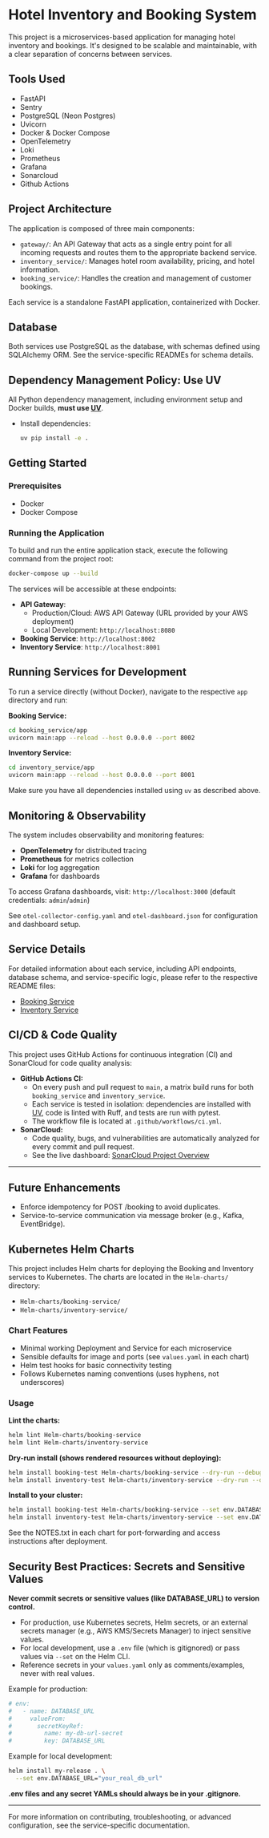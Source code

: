 # Hotel Inventory and Booking System

This project is a microservices-based application for managing hotel inventory and bookings. It's designed to be scalable and maintainable, with a clear separation of concerns between services.

## Tools Used
- FastAPI
- Sentry
- PostgreSQL (Neon Postgres)
- Uvicorn
- Docker & Docker Compose
- OpenTelemetry
- Loki
- Prometheus
- Grafana
- Sonarcloud
- Github Actions

## Project Architecture

The application is composed of three main components:

-   `gateway/`: An API Gateway that acts as a single entry point for all incoming requests and routes them to the appropriate backend service.
-   `inventory_service/`: Manages hotel room availability, pricing, and hotel information.
-   `booking_service/`: Handles the creation and management of customer bookings.

Each service is a standalone FastAPI application, containerized with Docker.

## Database

Both services use PostgreSQL as the database, with schemas defined using SQLAlchemy ORM. See the service-specific READMEs for schema details.

## Dependency Management Policy: Use UV

All Python dependency management, including environment setup and Docker builds, **must use [UV](https://docs.astral.sh/uv)**.

- Install dependencies:
  ```bash
  uv pip install -e .
  ```

## Getting Started

### Prerequisites
- Docker
- Docker Compose

### Running the Application
To build and run the entire application stack, execute the following command from the project root:

```bash
docker-compose up --build
```

The services will be accessible at these endpoints:

- **API Gateway**: 
  - Production/Cloud: AWS API Gateway (URL provided by your AWS deployment)
  - Local Development: `http://localhost:8080`
- **Booking Service**: `http://localhost:8002`
- **Inventory Service**: `http://localhost:8001`

## Running Services for Development

To run a service directly (without Docker), navigate to the respective `app` directory and run:

**Booking Service:**
```bash
cd booking_service/app
uvicorn main:app --reload --host 0.0.0.0 --port 8002
```

**Inventory Service:**
```bash
cd inventory_service/app
uvicorn main:app --reload --host 0.0.0.0 --port 8001
```

Make sure you have all dependencies installed using `uv` as described above.

## Monitoring & Observability

The system includes observability and monitoring features:
- **OpenTelemetry** for distributed tracing
- **Prometheus** for metrics collection
- **Loki** for log aggregation
- **Grafana** for dashboards

To access Grafana dashboards, visit: `http://localhost:3000` (default credentials: `admin`/`admin`)

See `otel-collector-config.yaml` and `otel-dashboard.json` for configuration and dashboard setup.

## Service Details

For detailed information about each service, including API endpoints, database schema, and service-specific logic, please refer to the respective README files:
- [Booking Service](./booking_service/README.md)
- [Inventory Service](./inventory_service/README.md)

## CI/CD & Code Quality

This project uses GitHub Actions for continuous integration (CI) and SonarCloud for code quality analysis:

- **GitHub Actions CI:**
  - On every push and pull request to `main`, a matrix build runs for both `booking_service` and `inventory_service`.
  - Each service is tested in isolation: dependencies are installed with [UV](https://docs.astral.sh/uv/), code is linted with Ruff, and tests are run with pytest.
  - The workflow file is located at `.github/workflows/ci.yml`.
- **SonarCloud:**
  - Code quality, bugs, and vulnerabilities are automatically analyzed for every commit and pull request.
  - See the live dashboard: [SonarCloud Project Overview](https://sonarcloud.io/project/overview?id=crypticseeds_Hotel-Inventory-Booking-System)

---


## Future Enhancements
- Enforce idempotency for POST /booking to avoid duplicates.
- Service-to-service communication via message broker (e.g., Kafka, EventBridge).

## Kubernetes Helm Charts

This project includes Helm charts for deploying the Booking and Inventory services to Kubernetes. The charts are located in the `Helm-charts/` directory:

- `Helm-charts/booking-service/`
- `Helm-charts/inventory-service/`

### Chart Features
- Minimal working Deployment and Service for each microservice
- Sensible defaults for image and ports (see `values.yaml` in each chart)
- Helm test hooks for basic connectivity testing
- Follows Kubernetes naming conventions (uses hyphens, not underscores)

### Usage

**Lint the charts:**
```bash
helm lint Helm-charts/booking-service
helm lint Helm-charts/inventory-service
```

**Dry-run install (shows rendered resources without deploying):**
```bash
helm install booking-test Helm-charts/booking-service --dry-run --debug
helm install inventory-test Helm-charts/inventory-service --dry-run --debug
```

**Install to your cluster:**
```bash
helm install booking-test Helm-charts/booking-service --set env.DATABASE_URL="your_real_db_url"
helm install inventory-test Helm-charts/inventory-service --set env.DATABASE_URL="your_real_db_url"
```


See the NOTES.txt in each chart for port-forwarding and access instructions after deployment.

## Security Best Practices: Secrets and Sensitive Values

**Never commit secrets or sensitive values (like DATABASE_URL) to version control.**

- For production, use Kubernetes secrets, Helm secrets, or an external secrets manager (e.g., AWS KMS/Secrets Manager) to inject sensitive values.
- For local development, use a `.env` file (which is gitignored) or pass values via `--set` on the Helm CLI.
- Reference secrets in your `values.yaml` only as comments/examples, never with real values.

Example for production:
```yaml
# env:
#   - name: DATABASE_URL
#     valueFrom:
#       secretKeyRef:
#         name: my-db-url-secret
#         key: DATABASE_URL
```
Example for local development:
```bash
helm install my-release . \
  --set env.DATABASE_URL="your_real_db_url"
```

**.env files and any secret YAMLs should always be in your .gitignore.**

---

For more information on contributing, troubleshooting, or advanced configuration, see the service-specific documentation. 
